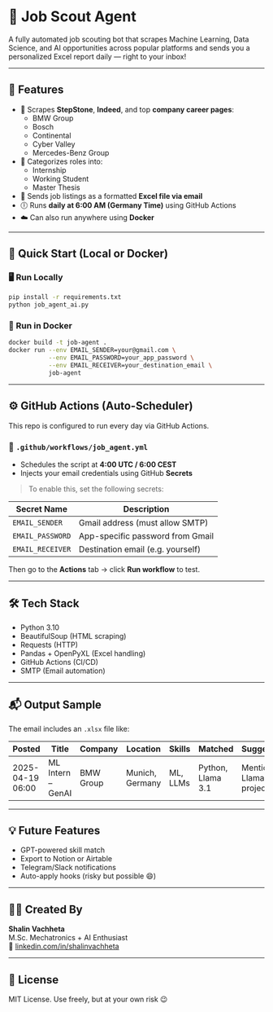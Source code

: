 # 🤖 Job Scout Agent

A fully automated job scouting bot that scrapes Machine Learning, Data Science, and AI opportunities across popular platforms and sends you a personalized Excel report daily — right to your inbox!

---

## 📌 Features

- 🔎 Scrapes **StepStone**, **Indeed**, and top **company career pages**:
  - BMW Group
  - Bosch
  - Continental
  - Cyber Valley
  - Mercedes-Benz Group
- 🧠 Categorizes roles into:
  - Internship
  - Working Student
  - Master Thesis
- 📩 Sends job listings as a formatted **Excel file via email**
- 🕕 Runs **daily at 6:00 AM (Germany Time)** using GitHub Actions
- ☁️ Can also run anywhere using **Docker**

---

## 🚀 Quick Start (Local or Docker)

### 🖥️ Run Locally
```bash
pip install -r requirements.txt
python job_agent_ai.py
```

### 🐳 Run in Docker
```bash
docker build -t job-agent .
docker run --env EMAIL_SENDER=your@gmail.com \
           --env EMAIL_PASSWORD=your_app_password \
           --env EMAIL_RECEIVER=your_destination_email \
           job-agent
```

---

## ⚙️ GitHub Actions (Auto-Scheduler)

This repo is configured to run every day via GitHub Actions.

### 📁 `.github/workflows/job_agent.yml`
- Schedules the script at **4:00 UTC / 6:00 CEST**
- Injects your email credentials using GitHub **Secrets**

> To enable this, set the following secrets:

| Secret Name       | Description                       |
|-------------------|-----------------------------------|
| `EMAIL_SENDER`    | Gmail address (must allow SMTP)   |
| `EMAIL_PASSWORD`  | App-specific password from Gmail  |
| `EMAIL_RECEIVER`  | Destination email (e.g. yourself) |

Then go to the **Actions** tab → click **Run workflow** to test.

---

## 🛠 Tech Stack
- Python 3.10
- BeautifulSoup (HTML scraping)
- Requests (HTTP)
- Pandas + OpenPyXL (Excel handling)
- GitHub Actions (CI/CD)
- SMTP (Email automation)

---

## 📬 Output Sample
The email includes an `.xlsx` file like:

| Posted       | Title                         | Company     | Location        | Skills | Matched | Suggestion | Link |
|--------------|-------------------------------|-------------|------------------|--------|---------|------------|------|
| 2025-04-19 06:00 | ML Intern – GenAI | BMW Group | Munich, Germany | ML, LLMs | Python, Llama 3.1 | Mention Llama project | 🔗 |

---

## 💡 Future Features
- GPT-powered skill match
- Export to Notion or Airtable
- Telegram/Slack notifications
- Auto-apply hooks (risky but possible 😄)

---

## 👨‍💻 Created By
**Shalin Vachheta**  
M.Sc. Mechatronics + AI Enthusiast  
🔗 [linkedin.com/in/shalinvachheta](https://linkedin.com/in/shalinvachheta)

---

## 📃 License
MIT License. Use freely, but at your own risk 😉

